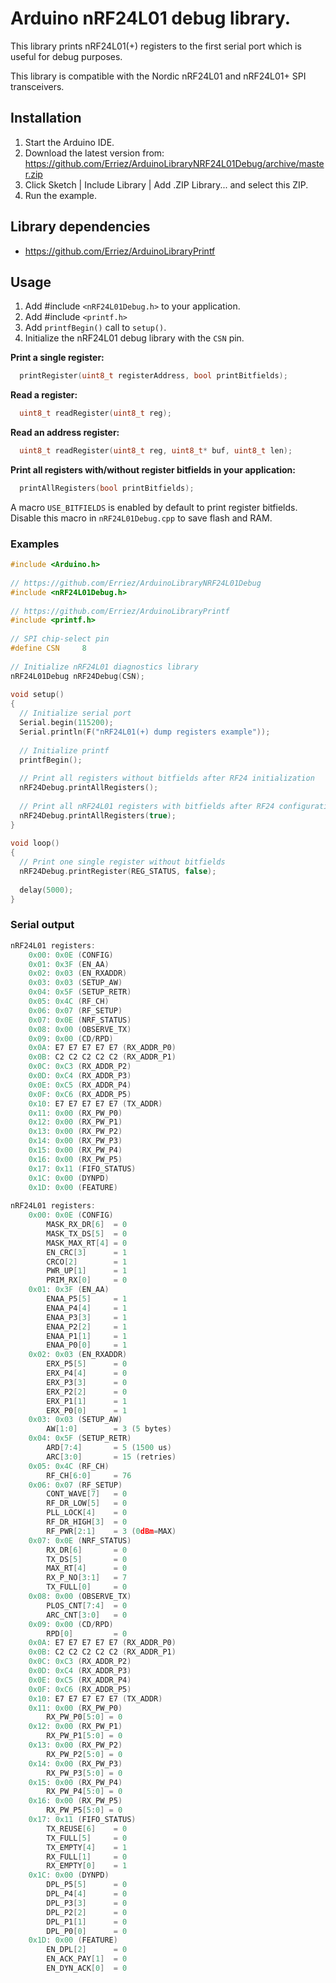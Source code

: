 # Arduino nRF24L01 debug library.

This library prints nRF24L01(+) registers to the first serial port which is 
useful for debug purposes.

This library is compatible with the Nordic nRF24L01 and nRF24L01+ SPI 
transceivers.

## Installation
1. Start the Arduino IDE.
2. Download the latest version from:  
   https://github.com/Erriez/ArduinoLibraryNRF24L01Debug/archive/master.zip
3. Click Sketch | Include Library | Add .ZIP Library... and select this ZIP.
5. Run the example.

## Library dependencies
* https://github.com/Erriez/ArduinoLibraryPrintf

## Usage
1. Add #include ```<nRF24L01Debug.h>``` to your application.
2. Add #include ```<printf.h>```
3. Add ```printfBegin()``` call to ```setup()```.
3. Initialize the nRF24L01 debug library with the ```CSN``` pin.

**Print a single register:**
```c++
  printRegister(uint8_t registerAddress, bool printBitfields);
```

**Read a register:**
```c++
  uint8_t readRegister(uint8_t reg);
```

**Read an address register:**
```c++
  uint8_t readRegister(uint8_t reg, uint8_t* buf, uint8_t len);
```

**Print all registers with/without register bitfields in your application:**
```c++
  printAllRegisters(bool printBitfields);
```

A macro ```USE_BITFIELDS``` is enabled by default to print register bitfields. Disable
this macro in ```nRF24L01Debug.cpp``` to save flash and RAM.

### Examples
```c++
#include <Arduino.h>
  
// https://github.com/Erriez/ArduinoLibraryNRF24L01Debug
#include <nRF24L01Debug.h>
  
// https://github.com/Erriez/ArduinoLibraryPrintf
#include <printf.h>
  
// SPI chip-select pin
#define CSN     8
  
// Initialize nRF24L01 diagnostics library
nRF24L01Debug nRF24Debug(CSN);
  
void setup() 
{
  // Initialize serial port
  Serial.begin(115200);
  Serial.println(F("nRF24L01(+) dump registers example"));
  
  // Initialize printf
  printfBegin();
  
  // Print all registers without bitfields after RF24 initialization
  nRF24Debug.printAllRegisters();
  
  // Print all nRF24L01 registers with bitfields after RF24 configuration
  nRF24Debug.printAllRegisters(true);
}
  
void loop() 
{
  // Print one single register without bitfields
  nRF24Debug.printRegister(REG_STATUS, false);
  
  delay(5000);
}
```

### Serial output
```c++
nRF24L01 registers:
    0x00: 0x0E (CONFIG)
    0x01: 0x3F (EN_AA)
    0x02: 0x03 (EN_RXADDR)
    0x03: 0x03 (SETUP_AW)
    0x04: 0x5F (SETUP_RETR)
    0x05: 0x4C (RF_CH)
    0x06: 0x07 (RF_SETUP)
    0x07: 0x0E (NRF_STATUS)
    0x08: 0x00 (OBSERVE_TX)
    0x09: 0x00 (CD/RPD)
    0x0A: E7 E7 E7 E7 E7 (RX_ADDR_P0)
    0x0B: C2 C2 C2 C2 C2 (RX_ADDR_P1)
    0x0C: 0xC3 (RX_ADDR_P2)
    0x0D: 0xC4 (RX_ADDR_P3)
    0x0E: 0xC5 (RX_ADDR_P4)
    0x0F: 0xC6 (RX_ADDR_P5)
    0x10: E7 E7 E7 E7 E7 (TX_ADDR)
    0x11: 0x00 (RX_PW_P0)
    0x12: 0x00 (RX_PW_P1)
    0x13: 0x00 (RX_PW_P2)
    0x14: 0x00 (RX_PW_P3)
    0x15: 0x00 (RX_PW_P4)
    0x16: 0x00 (RX_PW_P5)
    0x17: 0x11 (FIFO_STATUS)
    0x1C: 0x00 (DYNPD)
    0x1D: 0x00 (FEATURE)
  
nRF24L01 registers:
    0x00: 0x0E (CONFIG)
        MASK_RX_DR[6]  = 0
        MASK_TX_DS[5]  = 0
        MASK_MAX_RT[4] = 0
        EN_CRC[3]      = 1
        CRCO[2]        = 1
        PWR_UP[1]      = 1
        PRIM_RX[0]     = 0
    0x01: 0x3F (EN_AA)
        ENAA_P5[5]     = 1
        ENAA_P4[4]     = 1
        ENAA_P3[3]     = 1
        ENAA_P2[2]     = 1
        ENAA_P1[1]     = 1
        ENAA_P0[0]     = 1
    0x02: 0x03 (EN_RXADDR)
        ERX_P5[5]      = 0
        ERX_P4[4]      = 0
        ERX_P3[3]      = 0
        ERX_P2[2]      = 0
        ERX_P1[1]      = 1
        ERX_P0[0]      = 1
    0x03: 0x03 (SETUP_AW)
        AW[1:0]        = 3 (5 bytes)
    0x04: 0x5F (SETUP_RETR)
        ARD[7:4]       = 5 (1500 us)
        ARC[3:0]       = 15 (retries)
    0x05: 0x4C (RF_CH)
        RF_CH[6:0]     = 76
    0x06: 0x07 (RF_SETUP)
        CONT_WAVE[7]   = 0
        RF_DR_LOW[5]   = 0
        PLL_LOCK[4]    = 0
        RF_DR_HIGH[3]  = 0
        RF_PWR[2:1]    = 3 (0dBm=MAX)
    0x07: 0x0E (NRF_STATUS)
        RX_DR[6]       = 0
        TX_DS[5]       = 0
        MAX_RT[4]      = 0
        RX_P_NO[3:1]   = 7
        TX_FULL[0]     = 0
    0x08: 0x00 (OBSERVE_TX)
        PLOS_CNT[7:4]  = 0
        ARC_CNT[3:0]   = 0
    0x09: 0x00 (CD/RPD)
        RPD[0]         = 0
    0x0A: E7 E7 E7 E7 E7 (RX_ADDR_P0)
    0x0B: C2 C2 C2 C2 C2 (RX_ADDR_P1)
    0x0C: 0xC3 (RX_ADDR_P2)
    0x0D: 0xC4 (RX_ADDR_P3)
    0x0E: 0xC5 (RX_ADDR_P4)
    0x0F: 0xC6 (RX_ADDR_P5)
    0x10: E7 E7 E7 E7 E7 (TX_ADDR)
    0x11: 0x00 (RX_PW_P0)
        RX_PW_P0[5:0] = 0
    0x12: 0x00 (RX_PW_P1)
        RX_PW_P1[5:0] = 0
    0x13: 0x00 (RX_PW_P2)
        RX_PW_P2[5:0] = 0
    0x14: 0x00 (RX_PW_P3)
        RX_PW_P3[5:0] = 0
    0x15: 0x00 (RX_PW_P4)
        RX_PW_P4[5:0] = 0
    0x16: 0x00 (RX_PW_P5)
        RX_PW_P5[5:0] = 0
    0x17: 0x11 (FIFO_STATUS)
        TX_REUSE[6]    = 0
        TX_FULL[5]     = 0
        TX_EMPTY[4]    = 1
        RX_FULL[1]     = 0
        RX_EMPTY[0]    = 1
    0x1C: 0x00 (DYNPD)
        DPL_P5[5]      = 0
        DPL_P4[4]      = 0
        DPL_P3[3]      = 0
        DPL_P2[2]      = 0
        DPL_P1[1]      = 0
        DPL_P0[0]      = 0
    0x1D: 0x00 (FEATURE)
        EN_DPL[2]      = 0
        EN_ACK_PAY[1]  = 0
        EN_DYN_ACK[0]  = 0
```